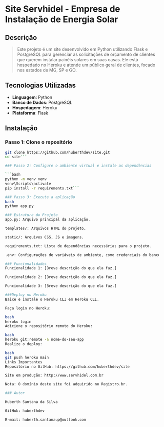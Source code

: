 # Site Servhidel - Empresa de Instalação de Energia Solar

## Descrição

> Este projeto é um site desenvolvido em Python utilizando Flask e PostgreSQL para gerenciar as solicitações de orçamento de clientes que querem instalar painéis solares em suas casas. Ele está hospedado no Heroku e atende um público geral de clientes, focado nos estados de MG, SP e GO.

## Tecnologias Utilizadas

- **Linguagem**: Python
- **Banco de Dados**: PostgreSQL
- **Hospedagem**: Heroku
- **Plataforma**: Flask

## Instalação

### Passo 1: Clone o repositório

```bash
git clone https://github.com/huberthdev/site.git
cd site```

### Passo 2: Configure o ambiente virtual e instale as dependências

```bash
python -m venv venv
venv\Scripts\activate
pip install -r requirements.txt```

### Passo 3: Execute a aplicação
bash
python app.py

### Estrutura do Projeto
app.py: Arquivo principal da aplicação.

templates/: Arquivos HTML do projeto.

static/: Arquivos CSS, JS e imagens.

requirements.txt: Lista de dependências necessárias para o projeto.

.env: Configurações de variáveis de ambiente, como credenciais do banco de dados.

### Funcionalidades
Funcionalidade 1: [Breve descrição do que ela faz.]

Funcionalidade 2: [Breve descrição do que ela faz.]

Funcionalidade 3: [Breve descrição do que ela faz.]

###Deploy no Heroku
Baixe e instale o Heroku CLI em Heroku CLI.

Faça login no Heroku:

bash
heroku login
Adicione o repositório remoto do Heroku:

bash
heroku git:remote -a nome-do-seu-app
Realize o deploy:

bash
git push heroku main
Links Importantes
Repositório no GitHub: https://github.com/huberthdev/site

Site em produção: http://www.servhidel.com.br

Nota: O domínio deste site foi adquirido no Registro.br.

### Autor

Huberth Santana da Silva

GitHub: huberthdev

E-mail: huberth.santanaup@outlook.com